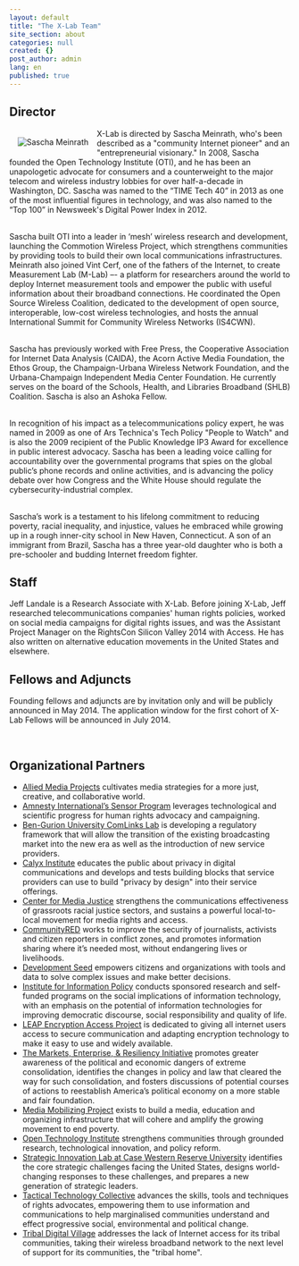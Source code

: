 ```yaml
---
layout: default
title: "The X-Lab Team"
site_section: about
categories: null
created: {}
post_author: admin
lang: en
published: true
---
```


<h2>Director</h2>
<a href="http://newamerica.net/sites/newamerica.net/files/profiles/images/Sascha_Meinrath_102013.jpg"><img src="http://newamerica.net/sites/newamerica.net/files/imagecache/bio_standard_image/profiles/images/Sascha_Meinrath_102013.jpg" alt="Sascha Meinrath"  style="float:left; margin:15px;"></a>

<p>X-Lab is directed by Sascha Meinrath, who's been described as a "community Internet pioneer" and an "entrepreneurial visionary." In 2008, Sascha founded the Open Technology Institute (OTI), and he has been an unapologetic advocate for consumers and a counterweight to the major telecom and wireless industry lobbies for over half-a-decade in Washington, DC. Sascha was named to the “TIME Tech 40” in 2013 as one of the most influential figures in technology, and was also named to the “Top 100” in Newsweek's Digital Power Index in 2012. <br /><br />

Sascha built OTI into a leader in ‘mesh’ wireless research and development, launching the Commotion Wireless Project, which strengthens communities by providing tools to build their own local communications infrastructures. Meinrath also joined Vint Cerf, one of the fathers of the Internet, to create Measurement Lab (M-Lab) –- a platform for researchers around the world to deploy Internet measurement tools and empower the public with useful information about their broadband connections. He coordinated the Open Source Wireless Coalition, dedicated to the development of open source, interoperable, low-cost wireless technologies, and hosts the annual International Summit for Community Wireless Networks (IS4CWN).<br /><br />

Sascha has previously worked with Free Press, the Cooperative Association for Internet Data Analysis (CAIDA), the Acorn Active Media Foundation, the Ethos Group, the Champaign-Urbana Wireless Network Foundation, and the Urbana-Champaign Independent Media Center Foundation. He currently serves on the board of the Schools, Health, and Libraries Broadband (SHLB) Coalition. Sascha is also an Ashoka Fellow.<br /><br />

In recognition of his impact as a telecommunications policy expert, he was named in 2009 as one of Ars Technica's Tech Policy "People to Watch" and is also the 2009 recipient of the Public Knowledge IP3 Award for excellence in public interest advocacy. Sascha has been a leading voice calling for accountability over the governmental programs that spies on the global public’s phone records and online activities, and is advancing the policy debate over how Congress and the White House should regulate the cybersecurity-industrial complex.<br /><br />

Sascha’s work is a testament to his lifelong commitment to reducing poverty, racial inequality, and injustice, values he embraced while growing up in a rough inner-city school in New Haven, Connecticut. A son of an immigrant from Brazil, Sascha has a three year-old daughter who is both a pre-schooler and budding Internet freedom fighter.
</p>

<h2>Staff</h2>
<p>Jeff Landale is a Research Associate with X-Lab. Before joining X-Lab, Jeff researched telecommunications companies' human rights policies, worked on social media campaigns for digital rights issues, and was the Assistant Project Manager on the RightsCon Silicon Valley 2014 with Access. He has also written on alternative education movements in the United States and elsewhere.</p>

<h2>Fellows and Adjuncts</h2>
<p>Founding fellows and adjuncts are by invitation only and will be publicly announced in May 2014.  The application window for the first cohort of X-Lab Fellows will be announced in July 2014.</p>
<p>&nbsp;</p>

<h2>Organizational Partners</h2>
<ul>
	<li><a href="http://alliedmedia.org/">Allied Media Projects</a> cultivates media strategies for a more just, creative, and collaborative world.</li>
    <li><a href="http://www.amnestyusa.org/research/science-for-human-rights">Amnesty International’s Sensor Program</a> leverages technological and scientific progress for human rights advocacy and campaigning.</li>
    <li><a href="www.bgu.ac.il/links">Ben-Gurion University ComLinks Lab</a> is developing a regulatory framework that will allow the transition of the existing broadcasting market into the new era as well as the introduction of new service providers.</li>
    <li><a href="https://www.calyxinstitute.org">Calyx Institute</a> educates the public about privacy in digital communications and develops and tests building blocks that service providers can use to build "privacy by design" into their service offerings.</li>
    <li><a href="http://centerformediajustice.org/">Center for Media Justice</a> strengthens the communications effectiveness of grassroots racial justice sectors, and sustains a powerful local-to-local movement for media rights and access.</li>
    <li><a href="http://www.communityred.org/">CommunityRED</a> works to improve the security of journalists, activists and citizen reporters in conflict zones, and promotes information sharing where it’s needed most, without endangering lives or livelihoods.</li>
    <li><a href="http://developmentseed.org/">Development Seed</a> empowers citizens and organizations with tools and data to solve complex issues and make better decisions.</li>
    <li><a href="http://iip.comm.psu.edu/">Institute for Information Policy</a> conducts sponsored research and self-funded programs on the social implications of information technology, with an emphasis on the potential of information technologies for improving democratic discourse, social responsibility and quality of life. 
    <li><a href="https://leap.se">LEAP Encryption Access Project</a> is dedicated to giving all internet users access to secure communication and adapting encryption technology to make it easy to use and widely available.</li>
    <li><a href="markets.newamerica.net">The Markets, Enterprise, &amp; Resiliency Initiative</a> promotes greater awareness of the political and economic dangers of extreme consolidation, identifies the changes in policy and law that cleared the way for such consolidation, and fosters discussions of potential courses of actions to reestablish America’s political economy on a more stable and fair foundation.</li>
    <li><a href="http://mediamobilizing.org/">Media Mobilizing Project</a>  exists to build a media, education and organizing infrastructure that will cohere and amplify the growing movement to end poverty.</li>
    <li><a href="http://oti.newamerica.org">Open Technology Institute</a> strengthens communities through grounded research, technological innovation, and policy reform.</li>
    <li><a href="http://www.case.edu/">Strategic Innovation Lab at Case Western Reserve University</a> identifies the core strategic challenges facing the United States, designs world-changing responses to these challenges, and prepares a new generation of strategic leaders.</li>
    <li><a href="http://www.case.edu/">Tactical Technology Collective</a>  advances the skills, tools and techniques of rights advocates, empowering them to use information and communications to help marginalised communities understand and effect progressive social, environmental and political change.</li>
    <li><a href="http://sctdv.net/">Tribal Digital Village</a> addresses the lack of Internet access for its tribal communities, taking their wireless broadband network to the next level of support for its communities, the "tribal home".</li>
</ul>
